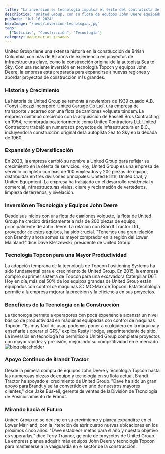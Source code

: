 ```yaml
---
title: "La inversión en tecnología impulsa el éxito del contratista de B.C. United Group"
description: "United Group, con su flota de equipos John Deere equipada con tecnología Topcon, está preparada para un crecimiento significativo y proyectos de construcción más grandes."
pubDate: "Jul 16 2024"
heroImage: "/news/inversion-tecnologia.jpg"
tags:
  ["Noticias", "Construcción", "Tecnología"]
category: maquinarias_pesadas
---
```

United Group tiene una extensa historia en la construcción de British Columbia, con más de 80 años de experiencia en proyectos de infraestructura clave, como la construcción original de la autopista Sea to Sky. Con una reciente inversión en tecnología Topcon y equipos John Deere, la empresa está preparada para expandirse a nuevas regiones y abordar proyectos de construcción más grandes.

### Historia y Crecimiento

La historia de United Group se remonta a noviembre de 1939 cuando A.B. (Tony) Cicozzi incorporó ‘United Cartage Co Ltd’, una empresa de transporte y acarreo con una flota de camiones volquete tándem. La empresa continuó creciendo con la adquisición de Hassell Bros Contracting en 1954, renombrada posteriormente como United Contractors Ltd. United Contractors trabajó en numerosos proyectos de infraestructura en B.C., incluyendo la construcción original de la autopista Sea to Sky en la década de 1960.

### Expansión y Diversificación

En 2023, la empresa cambió su nombre a United Group para reflejar su crecimiento en la oferta de servicios. Hoy, United Group es una empresa de servicio completo con más de 100 empleados y 200 piezas de equipo, distribuidas en tres divisiones principales: United Earth, United Civil, y United Equipment. La empresa ha trabajado en el desarrollo residencial y comercial, infraestructuras viales, cierre y reclamación de vertederos, limpieza de terrenos, y nivelación.

### Inversión en Tecnología y Equipos John Deere

Desde sus inicios con una flota de camiones volquete, la flota de United Group ha crecido drásticamente a más de 200 piezas de equipo, principalmente de John Deere. La relación con Brandt Tractor Ltd., proveedor de estos equipos, ha sido crucial. "Tenemos una gran relación con Brandt y ahora somos su mayor comprador en la región del Lower Mainland," dice Dave Kleszewski, presidente de United Group.

### Tecnología Topcon para una Mayor Productividad

La adopción temprana de la tecnología de Topcon Positioning Systems ha sido fundamental para el crecimiento de United Group. En 2015, la empresa compró su primer sistema de Topcon para una excavadora Caterpillar D6T. Hoy en día, más del 50% de los equipos grandes de United Group están equipados con control de máquinas 3D MC-Max de Topcon. Esta tecnología permite a la empresa mejorar la precisión y la eficiencia en sus proyectos.

### Beneficios de la Tecnología en la Construcción

La tecnología permite a operadores con poca experiencia alcanzar un nivel básico de productividad en máquinas equipadas con control de máquinas Topcon. "Es muy fácil de usar, podemos poner a cualquiera en la máquina y enseñarle a operar el GPS," explica Rusty Hodge, superintendente de sitio. La inversión en tecnología ha permitido a United Group completar proyectos con mayor rapidez y precisión, mejorando su competitividad en el mercado.
![blog placeholder](/news/inversion-tecnologicos.jpg")

### Apoyo Continuo de Brandt Tractor

Desde la primera compra de equipos John Deere y tecnología Topcon hasta las numerosas piezas de equipo y tecnología en su flota actual, Brandt Tractor ha apoyado el crecimiento de United Group. "Dave ha sido un gran apoyo para Brandt y se ha convertido en uno de nuestros mayores clientes," dice Jake Buskell, gerente de ventas de la División de Tecnología de Posicionamiento de Brandt.

### Mirando hacia el Futuro

United Group no se detiene en su crecimiento y planea expandirse en el Lower Mainland, con la intención de abrir cuatro nuevas ubicaciones en los próximos cinco años. "Dave establece metas para el año y nuestro objetivo es superarlas," dice Terry Traynor, gerente de proyectos de United Group. La empresa planea adquirir más equipos John Deere y tecnología Topcon para mantenerse a la vanguardia en el sector de la construcción.